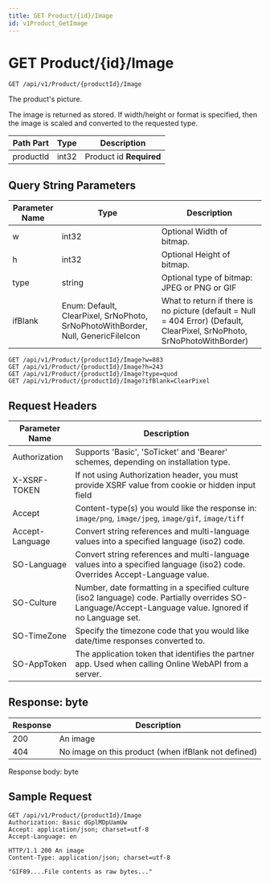 ```yaml
---
title: GET Product/{id}/Image
id: v1Product_GetImage
---
```


# GET Product/{id}/Image

```http
GET /api/v1/Product/{productId}/Image
```

The product's picture.

The image is returned as stored. If width/height or format is specified, then the image is 
scaled and converted to the requested type.




| Path Part | Type | Description |
|-----------|------|-------------|
| productId | int32 | Product id **Required** |


## Query String Parameters

| Parameter Name | Type |  Description |
|----------------|------|--------------|
| w | int32 |  Optional Width of bitmap. |
| h | int32 |  Optional Height of bitmap. |
| type | string |  Optional type of bitmap: JPEG or PNG or GIF |
| ifBlank | Enum: Default, ClearPixel, SrNoPhoto, SrNoPhotoWithBorder, Null, GenericFileIcon |  What to return if there is no picture (default = Null = 404 Error) (Default, ClearPixel, SrNoPhoto, SrNoPhotoWithBorder) |

```http
GET /api/v1/Product/{productId}/Image?w=883
GET /api/v1/Product/{productId}/Image?h=243
GET /api/v1/Product/{productId}/Image?type=quod
GET /api/v1/Product/{productId}/Image?ifBlank=ClearPixel
```


## Request Headers

| Parameter Name | Description |
|----------------|-------------|
| Authorization  | Supports 'Basic', 'SoTicket' and 'Bearer' schemes, depending on installation type. |
| X-XSRF-TOKEN   | If not using Authorization header, you must provide XSRF value from cookie or hidden input field |
| Accept         | Content-type(s) you would like the response in: `image/png`, `image/jpeg`, `image/gif`, `image/tiff` |
| Accept-Language | Convert string references and multi-language values into a specified language (iso2) code. |
| SO-Language | Convert string references and multi-language values into a specified language (iso2) code. Overrides Accept-Language value. |
| SO-Culture | Number, date formatting in a specified culture (iso2 language) code. Partially overrides SO-Language/Accept-Language value. Ignored if no Language set. |
| SO-TimeZone | Specify the timezone code that you would like date/time responses converted to. |
| SO-AppToken | The application token that identifies the partner app. Used when calling Online WebAPI from a server. |


## Response: byte



| Response | Description |
|----------------|-------------|
| 200 | An image |
| 404 | No image on this product (when ifBlank not defined) |

Response body: byte


## Sample Request

```http!
GET /api/v1/Product/{productId}/Image
Authorization: Basic dGplMDpUamUw
Accept: application/json; charset=utf-8
Accept-Language: en
```

```http_
HTTP/1.1 200 An image
Content-Type: application/json; charset=utf-8

"GIF89....File contents as raw bytes..."
```